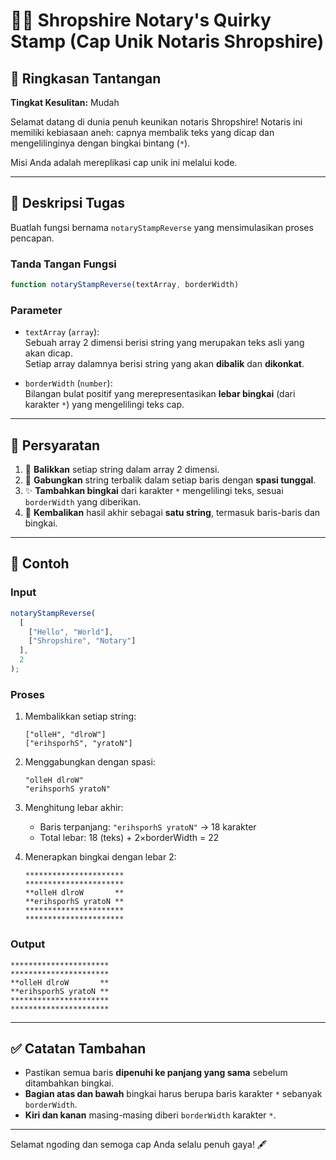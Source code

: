 # 🕵️‍♂️ Shropshire Notary's Quirky Stamp (Cap Unik Notaris Shropshire)

## 💼 Ringkasan Tantangan

**Tingkat Kesulitan:** Mudah

Selamat datang di dunia penuh keunikan notaris Shropshire! Notaris ini memiliki kebiasaan aneh: capnya membalik teks yang dicap dan mengelilinginya dengan bingkai bintang (`*`).

Misi Anda adalah mereplikasi cap unik ini melalui kode.

---

## 🧠 Deskripsi Tugas

Buatlah fungsi bernama `notaryStampReverse` yang mensimulasikan proses pencapan.

### Tanda Tangan Fungsi

```javascript
function notaryStampReverse(textArray, borderWidth)
```

### Parameter

- `textArray` (`array`):  
  Sebuah array 2 dimensi berisi string yang merupakan teks asli yang akan dicap.  
  Setiap array dalamnya berisi string yang akan **dibalik** dan **dikonkat**.

- `borderWidth` (`number`):  
  Bilangan bulat positif yang merepresentasikan **lebar bingkai** (dari karakter `*`) yang mengelilingi teks cap.

---

## 📝 Persyaratan

1. 🔄 **Balikkan** setiap string dalam array 2 dimensi.
2. 🔗 **Gabungkan** string terbalik dalam setiap baris dengan **spasi tunggal**.
3. ✨ **Tambahkan bingkai** dari karakter `*` mengelilingi teks, sesuai `borderWidth` yang diberikan.
4. 🧾 **Kembalikan** hasil akhir sebagai **satu string**, termasuk baris-baris dan bingkai.

---

## 🧪 Contoh

### Input

```javascript
notaryStampReverse(
  [
    ["Hello", "World"],
    ["Shropshire", "Notary"]
  ],
  2
);
```

### Proses

1. Membalikkan setiap string:
   ```
   ["olleH", "dlroW"]
   ["erihsporhS", "yratoN"]
   ```

2. Menggabungkan dengan spasi:
   ```
   "olleH dlroW"
   "erihsporhS yratoN"
   ```

3. Menghitung lebar akhir:
   - Baris terpanjang: `"erihsporhS yratoN"` → 18 karakter
   - Total lebar: 18 (teks) + 2×borderWidth = 22

4. Menerapkan bingkai dengan lebar 2:
   ```
   **********************
   **********************
   **olleH dlroW       **
   **erihsporhS yratoN **
   **********************
   **********************
   ```

### Output

```plaintext
**********************
**********************
**olleH dlroW       **
**erihsporhS yratoN **
**********************
**********************
```

---

## ✅ Catatan Tambahan

- Pastikan semua baris **dipenuhi ke panjang yang sama** sebelum ditambahkan bingkai.
- **Bagian atas dan bawah** bingkai harus berupa baris karakter `*` sebanyak `borderWidth`.
- **Kiri dan kanan** masing-masing diberi `borderWidth` karakter `*`.

---

Selamat ngoding dan semoga cap Anda selalu penuh gaya! 🖋️
